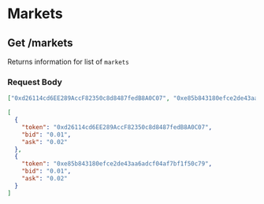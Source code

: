 # Markets

## Get /markets

Returns information for list of ```markets```

### Request Body
```json
["0xd26114cd6EE289AccF82350c8d8487fedB8A0C07", "0xe85b843180efce2de43aa6adcf04af7bf1f50c79"]
```

```json
[
  {
    "token": "0xd26114cd6EE289AccF82350c8d8487fedB8A0C07",
    "bid": "0.01",
    "ask": "0.02"
  },
  {
    "token": "0xe85b843180efce2de43aa6adcf04af7bf1f50c79",
    "bid": "0.01",
    "ask": "0.02"
  }
]
```
